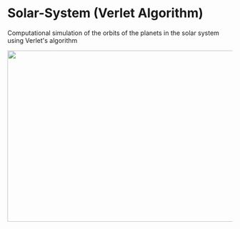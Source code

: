 # Solar-System (Verlet Algorithm)
Computational simulation of the orbits of the planets in the solar system using Verlet's algorithm

<p align="center">
  <img src="[https://i.imgur.com/ldAlYyP.gif](https://i.imgur.com/ldAlYyP.gif)" height="384" width="512" >
</p>
